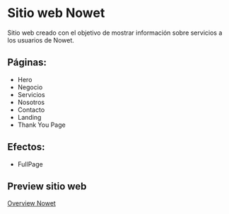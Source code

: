 # Sitio web Nowet

Sitio web creado con el objetivo de mostrar información sobre servicios a los usuarios de Nowet.

## Páginas:

- Hero
- Negocio
- Servicios
- Nosotros
- Contacto
- Landing
- Thank You Page

## Efectos:

- FullPage

## Preview sitio web

[Overview Nowet](https://edyjoel.github.io/nowet-together/ "Nowet Sitio Web")


